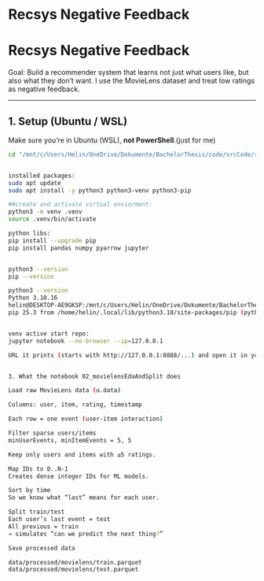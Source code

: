 # Recsys Negative Feedback

# Recsys Negative Feedback

Goal:
Build a recommender system that learns not just what users like, but also what they don’t want.
I use the MovieLens dataset and treat low ratings as negative feedback.

---

##  1. Setup (Ubuntu / WSL)

Make sure you’re in Ubuntu (WSL), **not PowerShell**.(just for me)

```bash
cd "/mnt/c/Users/Helin/OneDrive/Dokumente/BachelorThesis/code/srcCode/recsys-negative-feedback"


installed packages:
sudo apt update
sudo apt install -y python3 python3-venv python3-pip

##create and activate virtual enviorment:
python3 -m venv .venv
source .venv/bin/activate

python libs:
pip install --upgrade pip
pip install pandas numpy pyarrow jupyter


python3 --version
pip --version

python3 --version
Python 3.10.16
helin@DESKTOP-AE9GKSP:/mnt/c/Users/Helin/OneDrive/Dokumente/BachelorThesis/code/srcCode/recsys-negative-feedback$ pip3 --version
pip 25.3 from /home/helin/.local/lib/python3.10/site-packages/pip (python 3.10) 


venv active start repo:
jupyter notebook --no-browser --ip=127.0.0.1

URL it prints (starts with http://127.0.0.1:8888/...) and open it in your Windows browser


3. What the notebook 02_movielensEdaAndSplit does

Load raw MovieLens data (u.data)

Columns: user, item, rating, timestamp

Each row = one event (user-item interaction)

Filter sparse users/items
minUserEvents, minItemEvents = 5, 5

Keep only users and items with ≥5 ratings.

Map IDs to 0..N-1
Creates dense integer IDs for ML models.

Sort by time
So we know what “last” means for each user.

Split train/test
Each user’s last event = test
All previous = train
→ simulates “can we predict the next thing?”

Save processed data

data/processed/movielens/train.parquet
data/processed/movielens/test.parquet


